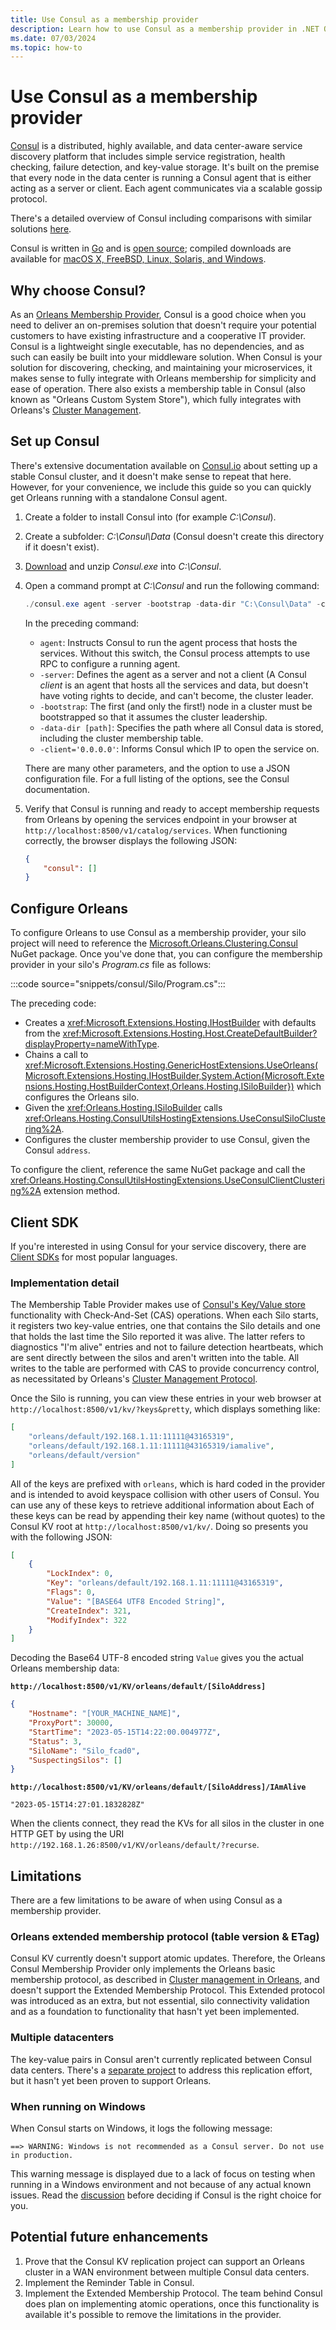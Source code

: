 ```yaml
---
title: Use Consul as a membership provider
description: Learn how to use Consul as a membership provider in .NET Orleans.
ms.date: 07/03/2024
ms.topic: how-to
---
```


# Use Consul as a membership provider

[Consul](https://www.consul.io) is a distributed, highly available, and data center-aware service discovery platform that includes simple service registration, health checking, failure detection, and key-value storage. It's built on the premise that every node in the data center is running a Consul agent that is either acting as a server or client. Each agent communicates via a scalable gossip protocol.

There's a detailed overview of Consul including comparisons with similar solutions [here](https://www.consul.io/intro/index.html).

Consul is written in [Go](https://go.dev) and is [open source](https://github.com/hashicorp/consul); compiled downloads are available for [macOS X, FreeBSD, Linux, Solaris, and Windows](https://www.consul.io/downloads.html).

## Why choose Consul?

As an [Orleans Membership Provider](../implementation/cluster-management.md), Consul is a good choice when you need to deliver an on-premises solution that doesn't require your potential customers to have existing infrastructure and a cooperative IT provider. Consul is a lightweight single executable, has no dependencies, and as such can easily be built into your middleware solution. When Consul is your solution for discovering, checking, and maintaining your microservices, it makes sense to fully integrate with Orleans membership for simplicity and ease of operation. There also exists a membership table in Consul (also known as "Orleans Custom System Store"), which fully integrates with Orleans's [Cluster Management](../implementation/cluster-management.md).

## Set up Consul

There's extensive documentation available on [Consul.io](https://www.consul.io) about setting up a stable Consul cluster, and it doesn't make sense to repeat that here. However, for your convenience, we include this guide so you can quickly get Orleans running with a standalone Consul agent.

1. Create a folder to install Consul into (for example _C:\Consul_).
1. Create a subfolder: _C:\Consul\Data_ (Consul doesn't create this directory if it doesn't exist).
1. [Download](https://www.consul.io/downloads.html) and unzip _Consul.exe_ into _C:\Consul_.
1. Open a command prompt at _C:\Consul_ and run the following command:

   ```powershell
   ./consul.exe agent -server -bootstrap -data-dir "C:\Consul\Data" -client='0.0.0.0'
   ```

   In the preceding command:

   - `agent`: Instructs Consul to run the agent process that hosts the services. Without this switch, the Consul process attempts to use RPC to configure a running agent.
   - `-server`: Defines the agent as a server and not a client (A Consul _client_ is an agent that hosts all the services and data, but doesn't have voting rights to decide, and can't become, the cluster leader.
   - `-bootstrap`: The first (and only the first!) node in a cluster must be bootstrapped so that it assumes the cluster leadership.
   - `-data-dir [path]`: Specifies the path where all Consul data is stored, including the cluster membership table.
   - `-client='0.0.0.0'`: Informs Consul which IP to open the service on.

   There are many other parameters, and the option to use a JSON configuration file. For a full listing of the options, see the Consul documentation.

1. Verify that Consul is running and ready to accept membership requests from Orleans by opening the services endpoint in your browser at `http://localhost:8500/v1/catalog/services`. When functioning correctly, the browser displays the following JSON:

    ```json
    {
        "consul": []
    }
    ```

## Configure Orleans

To configure Orleans to use Consul as a membership provider, your silo project will need to reference the [Microsoft.Orleans.Clustering.Consul](https://www.nuget.org/packages/Microsoft.Orleans.Clustering.Consul) NuGet package. Once you've done that, you can configure the membership provider in your silo's _Program.cs_ file as follows:

:::code source="snippets/consul/Silo/Program.cs":::

The preceding code:

- Creates a <xref:Microsoft.Extensions.Hosting.IHostBuilder> with defaults from the <xref:Microsoft.Extensions.Hosting.Host.CreateDefaultBuilder?displayProperty=nameWithType>.
- Chains a call to <xref:Microsoft.Extensions.Hosting.GenericHostExtensions.UseOrleans(Microsoft.Extensions.Hosting.IHostBuilder,System.Action{Microsoft.Extensions.Hosting.HostBuilderContext,Orleans.Hosting.ISiloBuilder})> which configures the Orleans silo.
- Given the <xref:Orleans.Hosting.ISiloBuilder> calls <xref:Orleans.Hosting.ConsulUtilsHostingExtensions.UseConsulSiloClustering%2A>.
- Configures the cluster membership provider to use Consul, given the Consul `address`.

To configure the client, reference the same NuGet package and call the <xref:Orleans.Hosting.ConsulUtilsHostingExtensions.UseConsulClientClustering%2A> extension method.

## Client SDK

If you're interested in using Consul for your service discovery, there are [Client SDKs](https://www.consul.io/downloads_tools.html) for most popular languages.

### Implementation detail

The Membership Table Provider makes use of [Consul's Key/Value store](https://www.consul.io/intro/getting-started/kv.html) functionality with Check-And-Set (CAS) operations. When each Silo starts, it registers two key-value entries, one that contains the Silo details and one that holds the last time the Silo reported it was alive. The latter refers to diagnostics "I'm alive" entries and not to failure detection heartbeats, which are sent directly between the silos and aren't written into the table. All writes to the table are performed with CAS to provide concurrency control, as necessitated by Orleans's [Cluster Management Protocol](../implementation/cluster-management.md).

Once the Silo is running, you can view these entries in your web browser at `http://localhost:8500/v1/kv/?keys&pretty`, which displays something like:

```json
[
    "orleans/default/192.168.1.11:11111@43165319",
    "orleans/default/192.168.1.11:11111@43165319/iamalive",
    "orleans/default/version"
]
```

All of the keys are prefixed with `orleans`, which is hard coded in the provider and is intended to avoid keyspace collision with other users of Consul. You can use any of these keys to retrieve additional information about  Each of these keys can be read by appending their key name (without quotes) to the Consul KV root at `http://localhost:8500/v1/kv/`. Doing so presents you with the following JSON:

```json
[
    {
        "LockIndex": 0,
        "Key": "orleans/default/192.168.1.11:11111@43165319",
        "Flags": 0,
        "Value": "[BASE64 UTF8 Encoded String]",
        "CreateIndex": 321,
        "ModifyIndex": 322
    }
]
```

Decoding the Base64 UTF-8 encoded string `Value` gives you the actual Orleans membership data:

**`http://localhost:8500/v1/KV/orleans/default/[SiloAddress]`**

```json
{
    "Hostname": "[YOUR_MACHINE_NAME]",
    "ProxyPort": 30000,
    "StartTime": "2023-05-15T14:22:00.004977Z",
    "Status": 3,
    "SiloName": "Silo_fcad0",
    "SuspectingSilos": []
}
```

**`http://localhost:8500/v1/KV/orleans/default/[SiloAddress]/IAmAlive`**

```plaintext
"2023-05-15T14:27:01.1832828Z"
```

When the clients connect, they read the KVs for all silos in the cluster in one HTTP GET by using the URI `http://192.168.1.26:8500/v1/KV/orleans/default/?recurse`.

## Limitations

There are a few limitations to be aware of when using Consul as a membership provider.

### Orleans extended membership protocol (table version & ETag)

Consul KV currently doesn't support atomic updates. Therefore, the Orleans Consul Membership Provider only implements the Orleans basic membership protocol, as described in [Cluster management in Orleans](../implementation/cluster-management.md), and doesn't support the Extended Membership Protocol. This Extended protocol was introduced as an extra, but not essential, silo connectivity validation and as a foundation to functionality that hasn't yet been implemented.

### Multiple datacenters

The key-value pairs in Consul aren't currently replicated between Consul data centers. There's a [separate project](https://github.com/hashicorp/consul-replicate) to address this replication effort, but it hasn't yet been proven to support Orleans.

### When running on Windows

When Consul starts on Windows, it logs the following message:

```Output
==> WARNING: Windows is not recommended as a Consul server. Do not use in production.
```

This warning message is displayed due to a lack of focus on testing when running in a Windows environment and not because of any actual known issues. Read the [discussion](https://groups.google.com/forum/#!topic/consul-tool/DvXYgZtUZyU) before deciding if Consul is the right choice for you.

## Potential future enhancements

1. Prove that the Consul KV replication project can support an Orleans cluster in a WAN environment between multiple Consul data centers.
1. Implement the Reminder Table in Consul.
1. Implement the Extended Membership Protocol.
The team behind Consul does plan on implementing atomic operations, once this functionality is available it's possible to remove the limitations in the provider.
